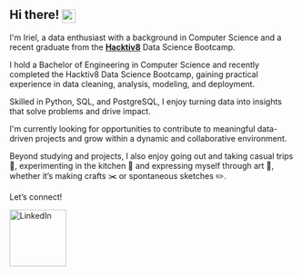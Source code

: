 ## **Hi there!** <img src="https://camo.githubusercontent.com/d04509037f646eab5c2d6d130574ef059fa8eef92e45a139a827a8d06e9d5042/68747470733a2f2f656d6f6a69732e736c61636b6d6f6a69732e636f6d2f656d6f6a69732f696d616765732f313533363335313037352f343539342f626c6f622d776176652e676966" alt="wave" width="24" height="24" style="vertical-align: middle;"/>

I'm Iriel, a data enthusiast with a background in Computer Science and a recent graduate from the [**Hacktiv8**](https://www.hacktiv8.com/) Data Science Bootcamp.

I hold a Bachelor of Engineering in Computer Science and recently completed the Hacktiv8 Data Science Bootcamp, gaining practical experience in data cleaning, analysis, modeling, and deployment.

Skilled in Python, SQL, and PostgreSQL, I enjoy turning data into insights that solve problems and drive impact.

I'm currently looking for opportunities to contribute to meaningful data-driven projects and grow within a dynamic and collaborative environment.

Beyond studying and projects, I also enjoy going out and taking casual trips 🚗, experimenting in the kitchen 🍳 and expressing myself through art 🎨, whether it’s making crafts ✂️ or spontaneous sketches ✏️.

Let’s connect!  

[<img src="https://upload.wikimedia.org/wikipedia/commons/a/aa/LinkedIn_2021.svg" alt="LinkedIn" width="100"/>](https://www.linkedin.com/in/irielaureleo)
